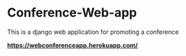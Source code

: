 # Conference-Web-app
This is a django web application for promoting a conference

**https://webconferenceapp.herokuapp.com/**